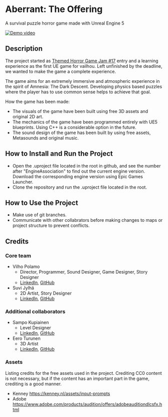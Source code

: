 # Aberrant: The Offering
A survival puzzle horror game made with Unreal Engine 5

[![Demo video](https://img.youtube.com/vi/tpm9ypPpjA8/0.jpg)](https://www.youtube.com/watch?v=tpm9ypPpjA8)

## Description
The project started as [Themed Horror Game Jam #17](https://itch.io/jam/themed-horror-game-jam-17) entry and a learning experience as the first UE game for vailhou. Left unfinished by the deadline, we wanted to make the game a complete experience.

The game aims for an extremely immersive and atmospheric experience in the spirit of Amnesia: The Dark Descent. Developing physics based puzzles where the player has to use common sense helps to achieve that goal.

How the game has been made:
- The visuals of the game have been built using free 3D assets and original 2D art.
- The mechanics of the game have been programmed entirely with UE5 blueprints. Using C++ is a considerable option in the future.
- The sound design of the game has been built by using free assets, Metasounds and original music.

## How to Install and Run the Project
- Open the .uproject file located in the root in github, and see the number after "EngineAssociation" to find out the current engine version. Download the corresponding engine version using Epic Games Launcher.
- Clone the repository and run the .uproject file located in the root.

## How to Use the Project
- Make use of git branches.
- Communicate with other collabrators before making changes to maps or project structure to prevent conflicts.

## Credits
### Core team
- Vilho Polamo
  - Director, Programmer, Sound Designer, Game Designer, Story Designer
  - [LinkedIn](https://www.linkedin.com/in/vilho-polamo/), [GitHub](https://github.com/Vailhou)
- Suvi Jylhä
  - 2D Artist, Story Designer
  - [LinkedIn](https://www.linkedin.com/in/suvijjylha/), [GitHub](https://github.com/suvijj)
### Additional collaborators
- Sampo Kupiainen
  - Level Designer
  - [LinkedIn](https://www.linkedin.com/in/sampo-kupiainen/), [GitHub](https://github.com/SJJK-Himself)
- Eero Turunen
  - 3D Artist
  - [LinkedIn](https://www.linkedin.com/in/eero-turunen/), [GitHub](https://github.com/tu0ni)

### Assets
Listing credits for the free assets used in the project. Crediting CC0 content is not necessary, but if the content has an important part in the game, crediting is a good manner.
- Kenney  https://kenney.nl/assets/input-prompts
- Adobe  https://www.adobe.com/products/audition/offers/adobeauditiondlcsfx.html
